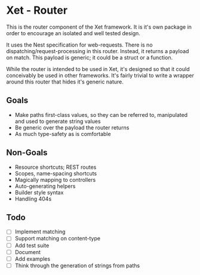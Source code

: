 # Xet - Router

This is the router component of the Xet framework. It is it's own package in order to encourage an isolated and well tested design.

It uses the Nest specification for web-requests. There is no dispatching/request-processing in this router. Instead, it returns a payload on match. This payload is generic; it could be a struct or a function.

While the router is intended to be used in Xet, it's designed so that it could conceivably be used in other frameworks. It's fairly trivial to write a wrapper around this router that hides it's generic nature.

## Goals

- Make paths first-class values, so they can be referred to, manipulated and used to generate string values
- Be generic over the payload the router returns
- As much type-safety as is comfortable

## Non-Goals

- Resource shortcuts; REST routes
- Scopes, name-spacing shortcuts
- Magically mapping to controllers
- Auto-generating helpers
- Builder style syntax
- Handling 404s

## Todo

- [ ] Implement matching
- [ ] Support matching on content-type
- [ ] Add test suite
- [ ] Document
- [ ] Add examples
- [ ] Think through the generation of strings from paths
